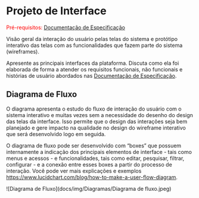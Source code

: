 
# Projeto de Interface

<span style="color:red">Pré-requisitos: <a href="2-Especificação do Projeto.md"> Documentação de Especificação</a></span>

Visão geral da interação do usuário pelas telas do sistema e protótipo interativo das telas com as funcionalidades que fazem parte do sistema (wireframes).

 Apresente as principais interfaces da plataforma. Discuta como ela foi elaborada de forma a atender os requisitos funcionais, não funcionais e histórias de usuário abordados nas <a href="2-Especificação do Projeto.md"> Documentação de Especificação</a>.

## Diagrama de Fluxo

O diagrama apresenta o estudo do fluxo de interação do usuário com o sistema interativo e  muitas vezes sem a necessidade do desenho do design das telas da interface. Isso permite que o design das interações seja bem planejado e gere impacto na qualidade no design do wireframe interativo que será desenvolvido logo em seguida.

O diagrama de fluxo pode ser desenvolvido com “boxes” que possuem internamente a indicação dos principais elementos de interface - tais como menus e acessos - e funcionalidades, tais como editar, pesquisar, filtrar, configurar - e a conexão entre esses boxes a partir do processo de interação. Você pode ver mais explicações e exemplos https://www.lucidchart.com/blog/how-to-make-a-user-flow-diagram.


![Diagrama de Fluxo](docs/img/Diagramas/Diagrama de fluxo.jpeg)
